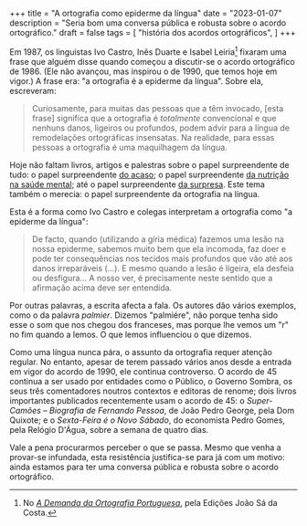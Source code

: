 +++
title = "A ortografia como epiderme da língua"
date = "2023-01-07"
description = "Seria bom uma conversa pública e robusta sobre o acordo ortográfico."
draft = false
tags = [
    "história dos acordos ortográficos",
]
+++

Em 1987, os linguistas Ivo Castro, Inês Duarte e Isabel Leiria[^fn1] fixaram uma frase que alguém disse quando começou a discutir-se o acordo ortográfico de 1986. (Ele não avançou, mas inspirou o de 1990, que temos hoje em vigor.) A frase era: "a ortografia é a epiderme da língua". Sobre ela, escreveram:

>Curiosamente, para muitas das pessoas que a têm invocado, [esta frase] significa que a ortografia é _totalmente_ convencional e que nenhuns danos, ligeiros ou profundos, podem advir para a língua de remodelações ortográficas insensatas. Na realidade, para essas pessoas a ortografia é uma maquilhagem da língua.

Hoje não faltam livros, artigos e palestras sobre o papel surpreendente de tudo: o papel surpreendente [do acaso](https://www.amazon.com/What-Luck-Surprising-Chance-Everyday/dp/1468313754); o papel surpreendente [da nutrição na saúde mental](https://www.youtube.com/watch?v=3dqXHHCc5lA); até o papel surpreendente [da surpresa](https://www.tandfonline.com/doi/abs/10.1207/s15326934crj1802_2). Este tema também o merecia: o papel surpreendente da ortografia na língua.

Esta é a forma como Ivo Castro e colegas interpretam a ortografia como "a epiderme da língua":

>De facto, quando (utilizando a gíria médica) fazemos uma lesão na nossa epiderme, sabemos muito bem que ela incomoda, faz doer e pode ter consequências nos tecidos mais profundos que vão até aos danos irreparáveis (…). E mesmo quando a lesão é ligeira, ela desfeia ou desfigura… A nosso ver, é precisamente neste sentido que a afirmação acima deve ser entendida.

Por outras palavras, a escrita afecta a fala. Os autores dão vários exemplos, como o da palavra _palmier_. Dizemos "palmiére", não porque tenha sido esse o som que nos chegou dos franceses, mas porque lhe vemos um "r" no fim quando a lemos. O que lemos influenciou o que dizemos.

Como uma língua nunca pára, o assunto da ortografia requer atenção regular. No entanto, apesar de terem passado vários anos desde a entrada em vigor do acordo de 1990, ele continua controverso. O acordo de 45 continua a ser usado por entidades como o Público, o Governo Sombra, os seus três comentadores noutros contextos e editoras de renome; dois livros importantes publicados recentemente usam o acordo de 45: o _Super-Camões – Biografia de Fernando Pessoa_, de João Pedro George, pela Dom Quixote; e o _Sexta-Feira é o Novo Sábado_, do economista Pedro Gomes, pela Relógio D'Água, sobre a semana de quatro dias.

Vale a pena procurarmos perceber o que se passa. Mesmo que venha a provar-se infundada, esta resistência justifica-se para já com um motivo: ainda estamos para ter uma conversa pública e robusta sobre o acordo ortográfico.

[^fn1]: No [_A Demanda da Ortografia Portuguesa_](https://www.wook.pt/livro/a-demanda-da-ortografia-portuguesa-ines-duarte/171767), pela Edições João Sá da Costa.
